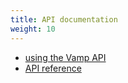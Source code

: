 ```yaml
---
title: API documentation
weight: 10
---
```


* [using the Vamp API](/resources/api/using-the-vamp-api)
* [API reference](/resources/api/api-long)